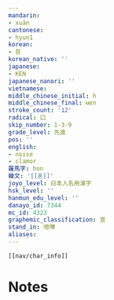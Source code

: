 ```yaml
---
mandarin:
- xuān
cantonese:
- hyun1
korean:
- 훤
korean_native: ''
japanese:
- KEN
japanese_nanori: ''
vietnamese:
middle_chinese_initial: h
middle_chinese_final: ʉɐn
stroke_count: '12'
radical: 口
skip_number: 1-3-9
grade_level: 先進
pos: ''
english:
- noise
- clamor
羅馬字: hon
韓文: '[[혼]]'
joyo_level: 日本人名用漢字
hsk_level: ''
hanmun_edu_level: ''
danayo_id: 7344
mc_id: 4323
graphemic_classification: 宣
stand_in: 喧嘩
aliases:
---
```

```meta-bind-embed
[[nav/char_info]]
```

# Notes
